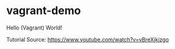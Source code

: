 # vagrant-demo

Hello (Vagrant) World!

Tutorial Source: https://www.youtube.com/watch?v=vBreXjkizgo
